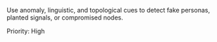 Use anomaly, linguistic, and topological cues to detect fake personas, planted signals, or compromised nodes.

Priority: High
